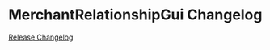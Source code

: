 # MerchantRelationshipGui Changelog

[Release Changelog](https://github.com/spryker/merchant-relationship-gui/releases)
